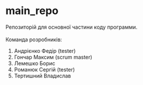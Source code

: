 # main_repo
Репозиторій для основної частини коду программи.<br />
<br />
Команда розробників:<br />
1. Андрієнко Федір (tester)<br />
2. Гончар Максим (scrum master)<br />
3. Лемешко Борис<br />
4. Романюк Сергій (tester)<br />
5. Тертишний Владислав <br />
